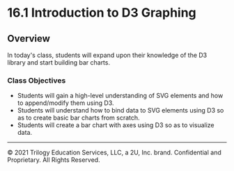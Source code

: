 # 16.1 Introduction to D3 Graphing

## Overview

In today's class, students will expand upon their knowledge of the D3 library and start building bar charts.

### Class Objectives

* Students will gain a high-level understanding of SVG elements and how to append/modify them using D3.
* Students will understand how to bind data to SVG elements using D3 so as to create basic bar charts from scratch.
* Students will create a bar chart with axes using D3 so as to visualize data.

- - -

© 2021 Trilogy Education Services, LLC, a 2U, Inc. brand. Confidential and Proprietary. All Rights Reserved.
